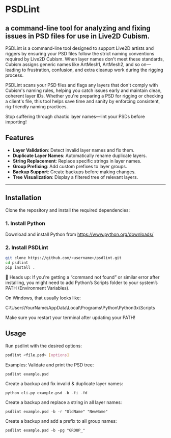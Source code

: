 # PSDLint

a command-line tool for analyzing and fixing issues in PSD files for use in Live2D Cubism.
---

PSDLint is a command-line tool designed to support Live2D artists and riggers by ensuring your PSD files follow the strict naming conventions required by Live2D Cubism. When layer names don't meet these standards, Cubism assigns generic names like ArtMesh1, ArtMesh2, and so on—leading to frustration, confusion, and extra cleanup work during the rigging process.

PSDLint scans your PSD files and flags any layers that don't comply with Cubism's naming rules, helping you catch issues early and maintain clean, coherent layer IDs. Whether you're preparing a PSD for rigging or checking a client's file, this tool helps save time and sanity by enforcing consistent, rig-friendly naming practices.

Stop suffering through chaotic layer names—lint your PSDs before importing!

## Features
- **Layer Validation**: Detect invalid layer names and fix them.
- **Duplicate Layer Names**: Automatically rename duplicate layers.
- **String Replacement**: Replace specific strings in layer names.
- **Group Prefixing**: Add custom prefixes to layer groups.
- **Backup Support**: Create backups before making changes.
- **Tree Visualization**: Display a filtered tree of relevant layers.

---

## Installation
Clone the repository and install the required dependencies:

### 1. Install Python
Download and install Python from https://www.python.org/downloads/

### 2. Install PSDLint
```bash
git clone https://github.com/<username>/psdlint.git
cd psdlint
pip install .
```

🔧 Heads up: If you're getting a “command not found” or similar error after installing, you might need to add Python’s Scripts folder to your system’s PATH (Environment Variables).

On Windows, that usually looks like:

C:\Users\YourName\AppData\Local\Programs\Python\Python3x\Scripts

Make sure you restart your terminal after updating your PATH!

## Usage

Run psdlint with the desired options:
```bash
psdlint <file.psd> [options]
```

Examples:
Validate and print the PSD tree:
```
psdlint example.psd
```

Create a backup and fix invalid & duplicate layer names:
```
python cli.py example.psd -b -fi -fd
```

Create a backup and replace a string in all layer names:
```
psdlint example.psd -b -r "OldName" "NewName"
```

Create a backup and add a prefix to all group names:
```
psdlint example.psd -b -pg "GROUP_"
```
